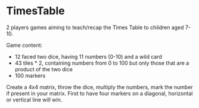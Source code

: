 # TimesTable
2 players games aiming to teach/recap the Times Table to children aged 7-10.

Game content:
- 12 faced two dice, having 11 numbers (0-10) and a wild card
- 43 tiles * 2, containing numbers from 0 to 100 but only those that are a product of the two dice
- 100 markers 

Create a 4x4 matrix, throw the dice, multiply the numbers, mark the number if present in your matrix.
First to have four markers on a diagonal, horizontal or vertical line will win.
